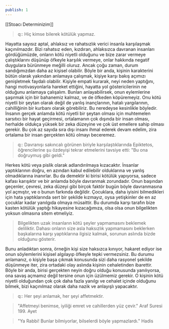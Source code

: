 ```yaml
---
publish: 1
---
```


[[Stoacı Determinizim]] 
>q:: Hiç kimse bilerek kötülük yapmaz.

Hayatta sayısız aptal, ahlaksız ve rahatsızlık verici insanla karşılaşmak kaçınılmazdır. Bizi rahatsız eden, kızdıran, ahlaksızca davranan insanları gördüğümüzde, onların kötü niyetli olduğunu ve bize zarar vermeye çalıştıklarını düşünüp öfkeyle karşılık vermeye, onlar hakkında negatif duygulara bürünmeye meğilli oluruz. Ancak çoğu zaman, durum sandığımızdan daha az kişisel olabilir. Böyle bir anda, kişinin karakterini bütün olarak yakından anlamaya çalışmak, kişiye karşı bakış açımızı genişletmek faydalı olabilir. Kişiyle empati kurarak, neyi neden yaptığını, hangi motivasyonlarla hareket ettiğini, hayatta yol göstericilerinin ne olduğunu anlamaya çalışalım. Bunları anlayabilirsek, onun eylemlerine şaşırmak için bir bahanemiz kalmaz, ve de öfkeden köpüremeyiz. Onu kötü niyetli bir şeytan olarak değil de yanlış inançlarının, hatalı yargılarının, cahilliğinin bir kurbanı olarak görebiliriz. Bu neredeyse kesinlikle böyledir. İnsanın gerçek anlamda kötü niyetli bir şeytan olması için muhtemelen sarsıtıcı bir hayat geçirmesi, ortalamanın çok dışında bir insan olması, herhalde oldukça yüksek bir zeka düzeyine ve çok üst emellere sahip olması gerekir. Bu çok az sayıda sıra dışı insanı ihmal ederek devam edelim, zira ortalama bir insan gerçekten kötü olmayı beceremez.

>q:: Davranışı sakıncalı görünen biriyle karşılaştıklarında Epiktetos, öğrencilerine şu özdeyişi tekrar etmelerini tavsiye etti: "Bu ona doğruymuş gibi geldi."

Herkes kötü veya pislik olarak adlandırılmaya kızacaktır. İnsanlar yaptıklarının doğru, en azından kabul edilebilir olduklarına ve yanlış olmadıklarına inanırlar. Bu da demektir ki birisi kötülük yapıyorsa, sadece kafası karışıktır ve bir anlamda böyle davranmak zorundadır. Onun başından geçenler, çevresi, zeka düzeyi gibi birçok faktör bugün böyle davranmasına yol açmıştır, ve o bunun farkında değildir. Çocuklara, daha iyisini bilmedikleri için hata yaptıklarında sert bir şekilde kızmayız, oysa yetişkinler de en az çocuklar kadar yanılgıda olmaya müsaittir. Bu durumda karşı tarafın bize kasten kötülük yaptığı hikayesine kızacağımıza, olsa olsa onun bilgelikten yoksun olmasına sitem etmeliyiz.

> Bilgelikten uzak insanların kötü şeyler yapmamasını beklemek deliliktir. Dahası onların size asla haksızlık yapmamasını beklerken başkalarına karşı yaptıklarına ilgisiz kalmak, sorunun aslında bizde olduğunu gösterir.

Bunu anladıktan sonra, örneğin kişi size haksızca kınıyor, hakaret ediyor ise onun söylemlerini kişisel algılayıp öfkeyle tepki vermezsiniz. Bu durumu anlamanız, o kişiyle başa çıkmak konusunda sizi daha rasyonel şekilde düşünmeye iter, zira ortadaki olay aslında kişinin cehaletinden ibarettir. Böyle bir anda, birisi gerçekten neyin doğru olduğu konusunda yanılıyorsa, ona savaş açmamız değil tersine onun için üzülmemiz gerekir. O kişinin kötü niyetli olduğundan çok çok daha fazla yanılgı ve cehalet içinde olduğunu bilmek, bizi kaçınılmaz olarak daha nazik ve anlayışlı yapacaktır. 

>q:: Her şeyi anlamak, her şeyi affetmektir. 

>"Affetmeyi benimse, iyiliği emret ve cahillerden yüz çevir." Araf Suresi 199. Ayet 

>"Ya Rabbi! Bunlar bilmiyorlar, bilselerdi böyle yapmazlardı." Hadis


